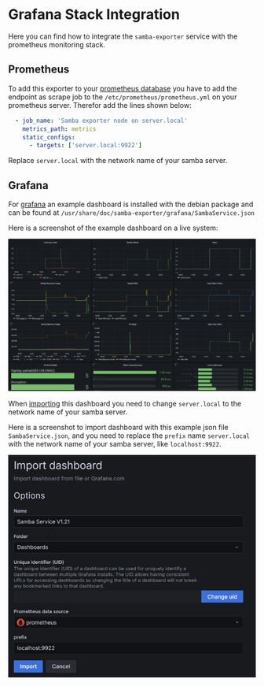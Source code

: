 # Grafana Stack Integration

Here you can find how to integrate the `samba-exporter` service with the prometheus monitoring stack.

## Prometheus

To add this exporter to your [prometheus database](https://prometheus.io/) you have to add the endpoint as scrape job to the `/etc/prometheus/prometheus.yml` on your prometheus server. Therefor add the lines shown below:

```yaml
  - job_name: 'Samba exporter node on server.local'
    metrics_path: metrics
    static_configs:
      - targets: ['server.local:9922']
```

Replace `server.local` with the network name of your samba server.

## Grafana

For [grafana](https://grafana.com) an example dashboard is installed with the debian package and can be found at `/usr/share/doc/samba-exporter/grafana/SambaService.json`

Here is a screenshot of the example dashboard on a live system:

![Screenshot of dashboard for the samba service](./../assets/Samba-Dashboard.png)

When [importing](https://grafana.com/docs/grafana/latest/dashboards/export-import/#import-dashboard) this dashboard you need to change `server.local` to the network name of your samba server.

Here is a screenshot to import dashboard with this example json file `SambaService.json`, and you need to replace the `prefix` name `server.local` with the network name of your samba server, like `localhost:9922`.

![Screenshot of dashboard for the samba service](./../assets/import_dashboard_with_json.png)
